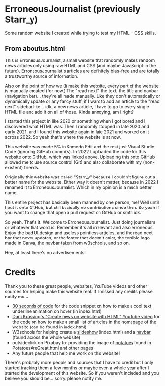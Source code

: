 # ErroneousJournalist (previously Starr_y)

Some random website I created while trying to test my HTML + CSS skills.

## From aboutus.html

This is ErroneousJournalist, a small website that randomly makes random news articles only using raw HTML and CSS
(and maybe JavaScript in the future). ErroneousJournalist's articles are definitely bias-free and are totally a trustworthy source
of information.

Also on the point of how we (I) make this website, every part of the website is manually created (for now.) The "read next",
the text, the title and navbar (navigation bar)... they're all made manually. Like they don't automatically or
dynamically update or any fancy stuff, if I want to add an article to the "read next" sidebar like... idk, a new news article,
I have to go to every single HTML file and add it on all of those. Kinda annoying, am i right?

I started this project in like 2020 or something when I got bored and I discovered what HTML was. Then I randomly stopped in
late 2020 and early 2021, and I found this website again in late 2021 and worked on it across 2022. So yeah that's where
the website is at now.

This website was made 5% in Komodo Edit and the rest just Visual Studio Code (ignoring GitHub commits). In 2022 I uploaded the code for this website onto GitHub, which was linked above. Uploading this onto GitHub allowed me to use source control (Git) and also
collaborate with my (non-existent) friends.

Originally this website was called "Starr_y" because I couldn't figure out a better name for the website. Either way it doesn't matter, because in 2022 I renamed it to ErroneousJournalist. Which in my opinion is a much better name.

This entire project has basically been manned by one person, me! Well until I put it onto GitHub, but still basically no contributions since then. So yeah if you want to change that open a pull request on GitHub or smth idk.

So yeah. That's it. Welcome to ErroneousJournalist. Just doing journalism or whatever that word is. Remember it's all
irrelevant and also erroneous. Enjoy the bad UI design and useless pointless articles, and the read next bar that never updates,
or the footer that doesn't exist, the terrible logo made in Canva, the navbar taken from w3schools, and so on.

Hey, at least there's no advertisements!

# Credits
Thank you to these great people, websites, YouTube videos and other sources for helping make this website real. If I missed any credits please notify me...

- [30 seconds of code](https://www.30secondsofcode.org/css/s/hover-underline-animation) for the code snippet on how to make a cool text underline animation on hover (in index.html)
- [Dani Krossing's "Create news on website with HTML" YouTube video](https://youtu.be/EYBJ_y4dvIU) for the code on how to make a small list of articles in the homepage of the website (can be found in index.html)
- W3schools for helping create a [slideshow](https://www.w3schools.com/howto/howto_js_slideshow.asp) (index.html) and a [navbar](https://www.w3schools.com/css/css_navbar.asp) (found across the whole website)
- outsideclick on Pixabay for providing the image of [potatoes](https://emby01.github.io/ErroneousJournalist/) found in PotatoesAreGreat.html and other pages
- Any future people that help me work on this website!

There's probably more people and sources that I have to credit but I only started tracking them a few months or maybe even a whole year after I started the development of this website. So if you weren't included and you believe you should be... sorry. please notify me.

